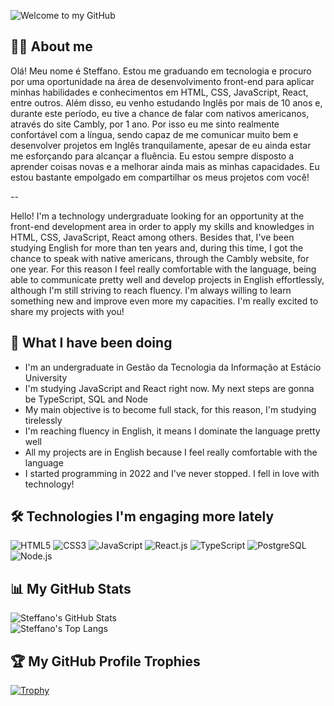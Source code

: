 ![Welcome to my GitHub](/images/welcome-cover.gif)

## 👨‍💻 About me
Olá! Meu nome é Steffano. Estou me graduando em tecnologia e procuro por uma oportunidade na área de desenvolvimento front-end para aplicar minhas habilidades e conhecimentos em HTML, CSS, JavaScript, React, entre outros. Além disso, eu venho estudando Inglês por mais de 10 anos e, durante este período, eu tive a chance de falar com nativos americanos, através do site Cambly, por 1 ano. Por isso eu me sinto realmente confortável com a língua, sendo capaz de me comunicar muito bem e desenvolver projetos em Inglês tranquilamente, apesar de eu ainda estar me esforçando para alcançar a fluência. Eu estou sempre disposto a aprender coisas novas e a melhorar ainda mais as minhas capacidades. Eu estou bastante empolgado em compartilhar os meus projetos com você!

--

Hello! I'm a technology undergraduate looking for an opportunity at the front-end development area in order to apply my skills and knowledges in HTML, CSS, JavaScript, React among others. Besides that, I've been studying English for more than ten years and, during this time, I got the chance to speak with native americans, through the Cambly website, for one year. For this reason I feel really comfortable with the language, being able to communicate pretty well and develop projects in English effortlessly, although I'm still striving to reach fluency. I'm always willing to learn something new and improve even more my capacities. I'm really excited to share my projects with you!

## 🎯 What I have been doing
- I'm an undergraduate in Gestão da Tecnologia da Informação at Estácio University
- I'm studying JavaScript and React right now. My next steps are gonna be TypeScript, SQL and Node
- My main objective is to become full stack, for this reason, I'm studying tirelessly
- I'm reaching fluency in English, it means I dominate the language pretty well
- All my projects are in English because I feel really comfortable with the language
- I started programming in 2022 and I've never stopped. I fell in love with technology!

## 🛠️ Technologies I'm engaging more lately
![HTML5](https://img.shields.io/badge/HTML5-E34F26?style=for-the-badge&logo=html5&logoColor=white)
![CSS3](https://img.shields.io/badge/CSS3-1572B6?style=for-the-badge&logo=css3&logoColor=white)
![JavaScript](https://img.shields.io/badge/JavaScript-323330?style=for-the-badge&logo=javascript&logoColor=F7DF1E)
![React.js](https://img.shields.io/badge/React.js-white?style=for-the-badge&logo=react)
![TypeScript](https://img.shields.io/badge/TypeScript-blue?style=for-the-badge&logo=typescript&logoColor=white)
![PostgreSQL](https://img.shields.io/badge/PostgreSQL-white?style=for-the-badge&logo=postgresql&logoColor=blue)
![Node.js](https://img.shields.io/badge/Node.js-43853D?style=for-the-badge&logo=node.js&logoColor=white)

## 📊 My GitHub Stats
![Steffano's GitHub Stats](https://github-readme-stats.vercel.app/api?username=steffano-da-cruz&hide_title=true&card_width=1060&line_height=29&show_icons=true&theme=github_dark)<br />
![Steffano's Top Langs](https://github-readme-stats.vercel.app/api/top-langs/?username=steffano-da-cruz&card_width=1060&layout=normal&theme=github_dark)

## 🏆 My GitHub Profile Trophies
[![Trophy](https://github-profile-trophy.vercel.app/?username=steffano-da-cruz&theme=onestar&margin-w=40&margin-h=20)](https://github.com/steffano-da-cruz/github-profile-trophy)
